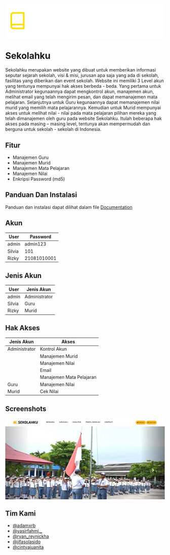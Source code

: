 
![Screenshot](banner.png)


# Sekolahku

Sekolahku merupakan website yang dibuat untuk memberikan informasi seputar sejarah sekolah, visi & misi, jurusan apa saja yang ada di sekolah, fasilitas yang diberikan dan event sekolah. Website ini memiliki 3 Level akun yang tentunya mempunyai hak akses berbeda - beda. Yang pertama untuk Administrator kegunaannya dapat mengkontrol akun, manajemen akun, melihat email yang telah mengirim pesan, dan dapat memanajemen mata pelajaran. Selanjutnya untuk Guru kegunaannya dapat memanajemen nilai murid yang memilih mata pelajarannya. Kemudian untuk Murid mempunyai akses untuk melihat nilai - nilai pada mata pelajaran pilihan mereka yang telah dimanajemen oleh guru pada website Sekolahku. Itulah beberapa hak akses pada masing – masing level, tentunya akan mempermudah dan berguna untuk sekolah - sekolah di Indonesia.

## Fitur
- Manajemen Guru
- Manajemen Murid
- Manajemen Mata Pelajaran
- Manajemen Nilai
- Enkripsi Password (md5)

## Panduan Dan Instalasi
Panduan dan instalasi dapat dilihat dalam file [Documentation](Documentation.pdf)

## Akun

| User             |Password                                        | 
| ----------------- | ------------------------------------------------------------------ |
| admin | admin123 |
| Silvia | 101 
| Rizky | 21081010001 |

## Jenis Akun
| User             |Jenis Akun                                        | 
| ----------------- | ------------------------------------------------------------------ |
| admin | Administrator |
| Silvia | Guru 
| Rizky | Murid |



## Hak Akses
| Jenis Akun             | Akses                                                          | 
| ----------------- | ------------------------------------------------------------------ |
| Administrator | Kontrol Akun
||Manajemen Murid
||Manajemen Nilai 
||Email
||Manajemen Mata Pelajaran
| Guru | Manajemen Nilai |
| Murid | Cek Nilai |

## Screenshots

![App Screenshot](Docs/ss_home.jpg)


## Tim Kami

- [@adamxrb](https://www.instagram.com/adamxrb/)
- [@yasirfahmi._](https://www.instagram.com/yasirfahmi._)
- [@ryan_reynickha](https://www.instagram.com/ryan_reynickha)
- [@jifasolasido](https://www.instagram.com/jifasolasido)
- [@cintyajuanita](https://www.instagram.com/cintyajuanita)


